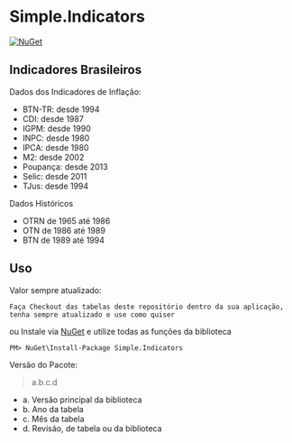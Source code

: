 # Simple.Indicators

[![NuGet](https://img.shields.io/nuget/v/Simple.Indicators)](https://www.nuget.org/packages/Simple.Indicators)

## Indicadores Brasileiros

Dados dos Indicadores de Inflação:
* BTN-TR: desde 1994
* CDI: desde 1987
* IGPM: desde 1990
* INPC: desde 1980
* IPCA: desde 1980
* M2: desde 2002
* Poupança: desde 2013
* Selic: desde 2011
* TJus: desde 1994

Dados Históricos
* OTRN de 1965 até 1986
* OTN de 1986 até 1989
* BTN de 1989 até 1994

## Uso

Valor sempre atualizado:
~~~
Faça Checkout das tabelas deste repositório dentro da sua aplicação, tenha sempre atualizado e use como quiser
~~~

ou Instale via [NuGet](https://www.nuget.org/packages/Simple.Indicators/) e utilize todas as funções da biblioteca
~~~
PM> NuGet\Install-Package Simple.Indicators
~~~

Versão do Pacote:
> a.b.c.d

* a. Versão principal da biblioteca
* b. Ano da tabela
* c. Mês da tabela
* d. Revisão, de tabela ou da biblioteca
